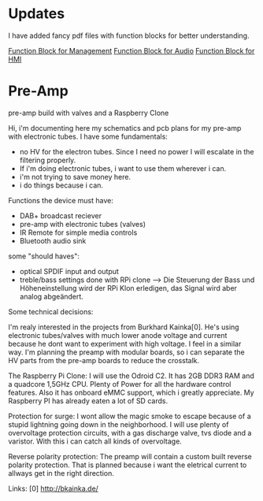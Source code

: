 # Updates

I have added fancy pdf files with function blocks for better understanding.

[Function Block for Management](visualblocks/functionblock%20management.pdf)
[Function Block for Audio](visualblocks/functionblock%20audio.pdf)
[Function Block for HMI](visualblocks/functionblock%20hmi.pdf)

# Pre-Amp
pre-amp build with valves and a Raspberry Clone

Hi,
i'm documenting here my schematics and pcb plans for my pre-amp with electronic tubes. I have some fundamentals:

- no HV for the electron tubes.
  Since I need no power I will escalate in the filtering properly.
- If i'm doing electronic tubes, i want to use them wherever i can.
- i'm not trying to save money here.
- i do things because i can.

Functions the device must have:
- DAB+ broadcast reciever
- pre-amp with electronic tubes (valves)
- IR Remote for simple media controls
- Bluetooth audio sink

some "should haves":
- optical SPDIF input and output
- treble/bass settings done with RPi clone
--> Die Steuerung der Bass und Höheneinstellung wird der RPi Klon erledigen, das Signal wird aber analog abgeändert.


Some technical decisions:

I'm realy interested in the projects from Burkhard Kainka[0]. He's using electronic tubes/valves with much lower anode voltage and current because he dont want to experiment with high voltage. I feel in a similar way.
I'm planning the preamp with modular boards, so i can separate the HV parts from the pre-amp boards to reduce the crosstalk.

The Raspberry Pi Clone:
I will use the Odroid C2. It has 2GB DDR3 RAM and a quadcore 1,5GHz CPU. Plenty of Power for all the hardware control features. Also it has onboard eMMC support, which i greatly appreciate. My Raspberry PI has already eaten a lot of SD cards.

Protection for surge:
I wont allow the magic smoke to escape because of a stupid lightning going down in the neighborhood. I will use plenty of overvoltage protection circuits, with a gas discharge valve, tvs diode and a varistor. With this i can catch all kinds of overvoltage.

Reverse polarity protection:
The preamp will contain a custom built reverse polarity protection. That is planned because i want the eletrical current to allways get in the right direction.


Links:
[0] http://bkainka.de/
